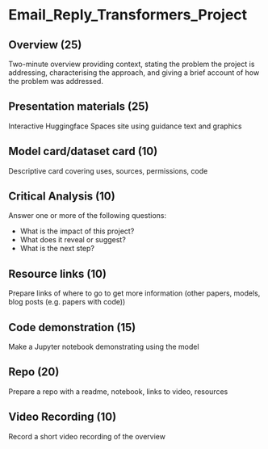 # Email_Reply_Transformers_Project

## Overview	(25)	
Two-minute overview providing context, stating the problem the project is addressing, characterising the approach, and giving a brief account of how the problem was addressed.

## Presentation materials	(25)	
Interactive Huggingface Spaces site using guidance text and graphics

## Model card/dataset card	(10)	
Descriptive card covering uses, sources, permissions, code

## Critical Analysis	(10)	
Answer one or more of the following questions: <br>
 - What is the impact of this project? 
 - What does it reveal or suggest? 
 - What is the next step?

## Resource links	(10)	
Prepare links of where to go to get more information (other papers, models, blog posts (e.g. papers with code))

## Code demonstration	(15)	
Make a Jupyter notebook demonstrating using the model

## Repo	(20)	
Prepare a repo with a readme, notebook, links to video, resources

## Video Recording	(10)	
Record a short video recording of the overview
